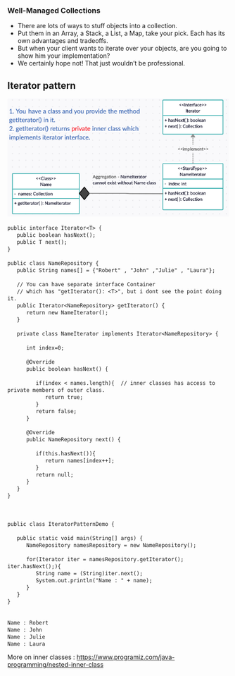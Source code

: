 ### Well-Managed Collections
* There are lots of ways to stuff objects into a collection.
* Put them in an Array, a Stack, a List, a Map, take your pick. Each has its own advantages and tradeoffs.
* But when your client wants to iterate over your objects, are you going to show him your implementation? 
* We certainly hope not! That just wouldn’t be professional.

## Iterator pattern
![](https://github.com/xXLogicNotFoundXx/DesignPatterns/blob/main/Iterator/IteratorPattern.png)

```
public interface Iterator<T> {
   public boolean hasNext();
   public T next();
}

public class NameRepository {
   public String names[] = {"Robert" , "John" ,"Julie" , "Laura"};

   // You can have separate interface Container 
   // which has "getIterator(): <T>", but i dont see the point doing it. 
   public Iterator<NameRepository> getIterator() {
      return new NameIterator();
   }

   private class NameIterator implements Iterator<NameRepository> {

      int index=0;

      @Override
      public boolean hasNext() {
      
         if(index < names.length){	// inner classes has access to private members of outer class.
            return true;
         }
         return false;
      }

      @Override
      public NameRepository next() {
      
         if(this.hasNext()){
            return names[index++];
         }
         return null;
      }		
   }
}



public class IteratorPatternDemo {
	
   public static void main(String[] args) {
      NameRepository namesRepository = new NameRepository();

      for(Iterator iter = namesRepository.getIterator(); iter.hasNext();){
         String name = (String)iter.next();
         System.out.println("Name : " + name);
      } 	
   }
}


Name : Robert
Name : John
Name : Julie
Name : Laura
```

More on inner classes : https://www.programiz.com/java-programming/nested-inner-class
